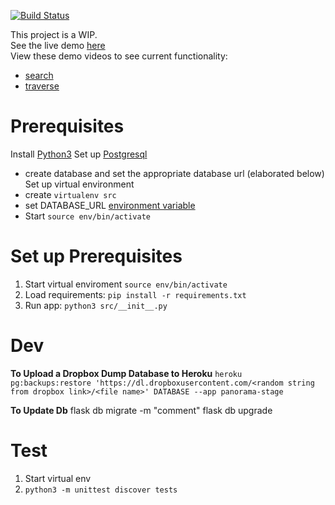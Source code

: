 [![Build Status](https://travis-ci.com/michlee1337/panorama.svg?branch=master)](https://travis-ci.com/michlee1337/panorama)

This project is a WIP. </br>
See the live demo [here](https://panorama-stage.herokuapp.com/artifacts/search) </br>
View these demo videos to see current functionality:
- [search](https://www.youtube.com/embed/RwjTc0yDfAc)
- [traverse](https://www.youtube.com/embed/yPmlOpmwDAU)

# Prerequisites
Install [Python3](https://www.python.org/downloads/)
Set up [Postgresql](https://www.elliotblackburn.com/installing-postgresql-on-macos-osx/)
- create database and set the appropriate database url (elaborated below)
Set up virtual environment
- create `virtualenv src`
- set DATABASE_URL [environment variable](https://stackoverflow.com/questions/9554087/setting-an-environment-variable-in-virtualenv)
- Start `source env/bin/activate`

# Set up Prerequisites
1. Start virtual enviroment `source env/bin/activate`
2. Load requirements: `pip install -r requirements.txt`
3. Run app: `python3 src/__init__.py`

# Dev
**To Upload a Dropbox Dump Database to Heroku**
```heroku pg:backups:restore 'https://dl.dropboxusercontent.com/<random string from dropbox link>/<file name>' DATABASE --app panorama-stage```

**To Update Db**
flask db migrate -m "comment"
flask db upgrade

# Test
1. Start virtual env
2. `python3 -m unittest discover tests`
